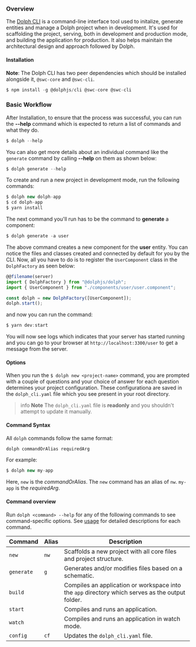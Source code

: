 ### Overview

The [Dolph CLI](https://github.com/dolphjs/cli) is a command-line interface tool used to initalize, generate entities and manage a Dolph project when in development. It's used for scaffolding the project, serving, both in development and production mode, and building the application for production. It also helps mainitain the architectural design and approach followed by Dolph.

#### Installation

**Note**: The Dolph CLI has two peer dependencies which should be installed alongside it, `@swc-core` and `@swc-cli`. 

```typescript
$ npm install -g @dolphjs/cli @swc-core @swc-cli
```

### Basic Workflow

After Installation, to ensure that the process was successful, you can run the **--help** command which is expected to return a list of commands and what they do.

```typescript
$ dolph --help
```

You can also get more details about an individual command like the `generate` command by calling **--help** on them as shown below:

```typescript
$ dolph generate --help
```

To create and run a new project in development mode, run the following commands:

```typescript
$ dolph new dolph-app
$ cd dolph-app
$ yarn install
```

The next command you'll run has to be the command to **generate** a component:

```typescript
$ dolph generate -a user
```

The above command creates a new component for the **user** entity. You can notice the files and classes created and connected by default for you by the CLI. Now, all you have to do is to register the `UserComponent` class in the `DolphFactory` as seen below:

```typescript
@@filename(server)
import { DolphFactory } from "@dolphjs/dolph";
import { UserComponent } from "./components/user/user.component";

const dolph = new DolphFactory([UserComponent]);
dolph.start();
```

and now you can run the command:

```typescript
$ yarn dev:start
```

You will now see logs which indicates that your server has started running and you can go to your browser at `http://localhost:3300/user` to get a message from the server.


#### Options

When you run the `$ dolph new <project-name>` command, you are prompted with a couple of questions and your choice of answer for each question determines your project configuration. These configurationa are saved in the `dolph_cli.yaml` file which you see present in your root directory. 

> info **Note** The `dolph_cli.yaml` file is **readonly** and you shouldn't attempt to update it manually.


#### Command Syntax

All `dolph` commands follow the same format:

```typescript
dolph commandOrAlias requiredArg 
```

For example:

```typescript
$ dolph new my-app
```

Here, `new` is the *commandOrAlias*. The `new` command has an alias of `nw`. `my-app` is the  *requiredArg*. 


#### Command overview

Run `dolph <command> --help` for any of the following commands to see command-specific options. 
See [usage](/cli/usages) for detailed descriptions for each command.


| Command    | Alias | Description                                                                                    |
| ---------- | ----- | ---------------------------------------------------------------------------------------------- |
| `new`      | `nw`   | Scaffolds a new project with all core files and project structure.          |
| `generate` | `g`   | Generates and/or modifies files based on a schematic.                                          |
| `build`    |       | Compiles an application or workspace into the `app` directory which serves as the output folder.                                    |
| `start`    |       | Compiles and runs an application.                          |
| `watch`    |       | Compiles and runs an application in watch mode.                          |
| `config`    |  `cf`  | Updates the `dolph_cli.yaml` file.                          |
